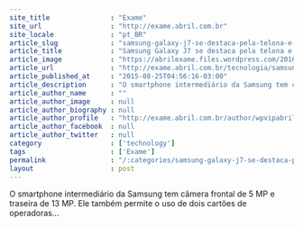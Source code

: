 ```yaml
---
site_title               : "Exame"
site_url                 : "http://exame.abril.com.br"
site_locale              : "pt_BR"
article_slug             : "samsung-galaxy-j7-se-destaca-pela-telona-e-preco-legal"
article_title            : "Samsung Galaxy J7 se destaca pela telona e preço legal"
article_image            : "https://abrilexame.files.wordpress.com/2016/09/size_960_16_9_samsung_j5.jpg?quality=70&strip=all&w=960"
article_url              : "http://exame.abril.com.br/tecnologia/samsung-galaxy-j7-se-destaca-pela-telona-e-preco-legal/"
article_published_at     : "2015-08-25T04:56:16-03:00"
article_description      : "O smartphone intermediário da Samsung tem câmera frontal de 5 MP e traseira de 13 MP. Ele também permite o uso de dois cartões de operadoras..."
article_author_name      : ""
article_author_image     : null
article_author_biography : null
article_author_profile   : "http://exame.abril.com.br/author/wpvipabril/"
article_author_facebook  : null
article_author_twitter   : null
category                 : ['technology']
tags                     : ['Exame']
permalink                : "/:categories/samsung-galaxy-j7-se-destaca-pela-telona-e-preco-legal/"
layout                   : post
---
```


O smartphone intermediário da Samsung tem câmera frontal de 5 MP e traseira de 13 MP. Ele também permite o uso de dois cartões de operadoras...
